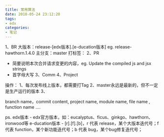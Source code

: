 ```yaml
---
title: 常用算法 
date: 2018-05-24 23:12:20
tags:
- edx
categories:
- 笔记
---
```

1、BR
大版本：release-[edx版本].[e-ducation版本] eg. release-hawthorn.1.4.0
主分支：master
打标签：
2、PR 
- 简要说明本次合并请求变更的内容，eg. Update the compiled js and jsx strings
- 首字母大写
3、Comm
4、Project


操作：
1、每次发布线上版本，都需要打Tag
2、master永远是最新的，但不一定是生产运行的版本
3、

branch name，commit content,  project name, module name, file name , function name  ....


ps.
edx版本 - edx官方版本，如：eucalyptus、ficus、ginkgo、hawthorn、ironwood等
e-ducation版本 - [r].[f].[b]，r 代表 release，某个大版本迭代号；f 代表 function，某个新功能迭代号；b 代表 bug，某个bug修复迭代号；
